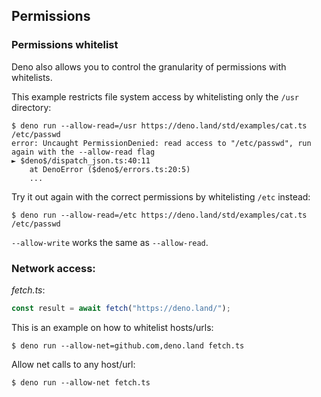## Permissions

<!-- TODO(lucacasonato): what are permissions -->

<!-- TODO(lucacasonato): description of all permissions -->

### Permissions whitelist

Deno also allows you to control the granularity of permissions with whitelists.

This example restricts file system access by whitelisting only the `/usr`
directory:

```shell
$ deno run --allow-read=/usr https://deno.land/std/examples/cat.ts /etc/passwd
error: Uncaught PermissionDenied: read access to "/etc/passwd", run again with the --allow-read flag
► $deno$/dispatch_json.ts:40:11
    at DenoError ($deno$/errors.ts:20:5)
    ...
```

Try it out again with the correct permissions by whitelisting `/etc` instead:

```shell
$ deno run --allow-read=/etc https://deno.land/std/examples/cat.ts /etc/passwd
```

`--allow-write` works the same as `--allow-read`.

### Network access:

_fetch.ts_:

```ts
const result = await fetch("https://deno.land/");
```

This is an example on how to whitelist hosts/urls:

```shell
$ deno run --allow-net=github.com,deno.land fetch.ts
```

Allow net calls to any host/url:

```shell
$ deno run --allow-net fetch.ts
```
